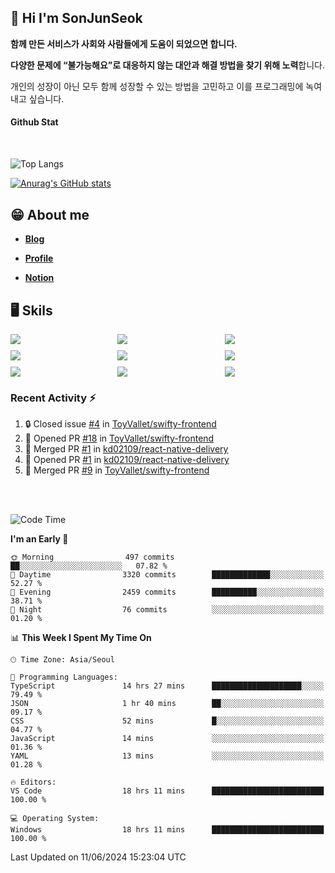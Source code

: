 ## 👋 Hi I'm SonJunSeok

**함께 만든 서비스가 사회와 사람들에게 도움이 되었으면 합니다.** 

**다양한 문제에 “불가능해요”로 대응하지 않는 대안과 해결 방법을 찾기 위해 노력**합니다. 

개인의 성장이 아닌 모두 함께 성장할 수 있는 방법을 고민하고 이를 프로그래밍에 녹여내고 싶습니다.

#### Github Stat
<div style="margin-top:50px;">

![Top Langs](https://github-readme-stats.vercel.app/api/top-langs/?username=kd02109&layout=compact&bg_color=dbf4ff&title_color=67adcc&text_color=67adcc&hide_border=true&show_icons=true&icon_color=67adcc&rank_icon=github&count_private=true&card_width=400px&card_height=300px)

[![Anurag's GitHub stats](https://github-readme-stats.vercel.app/api?username=kd02109&bg_color=dbf4ff&title_color=67adcc&text_color=67adcc&hide_border=true&show_icons=true&icon_color=67adcc&rank_icon=github&count_private=true&card_width=250px)](https://github.com/anuraghazra/github-readme-stats)


</div>



## 😁 About me
-  <a href="https://sonblog.vercel.app/" target="_blank"><strong>Blog</strong></a>

-  <a href="https://nostalgic-marquis-7af.notion.site/Frontend-Engineer-ec9b6e38c7824e7fb7f6fca4fc8564a5?pvs=74" target="_blank"><strong>Profile</strong></a>

-  <a href="https://nostalgic-marquis-7af.notion.site/Front-End-f0f3b7fcec3045c482c1cd33dfcf2abc?pvs=74" target="_blank"><strong>Notion</strong></a>

## 🖥️ Skils


<div style="display:grid; grid-template-rows:repeat(3, 1fr); grid-template-columns:repeat(3, 1fr); gap:10px">
  <img src="https://img.shields.io/badge/javascript-F7DF1E?style=flat-square&logo=javascript&logoColor=black"> 
  <img src="https://img.shields.io/badge/typescript-3178C6?style=flat-square&logo=typescript&logoColor=white"/>
  <img src="https://img.shields.io/badge/react-61DAFB?style=flat-square&logo=react&logoColor=black"/>
  <img src="https://img.shields.io/badge/redux-764ABC?style=flat-square&logo=redux&logoColor=white"/>
  <img src="https://img.shields.io/badge/styledcomponents-DB7093?style=flat-square&logo=styledcomponents&logoColor=white"/>
  <img src="https://img.shields.io/badge/tailwindcss-06B6D4?style=flat-square&logo=tailwindcss&logoColor=white"/>
  <img src="https://img.shields.io/badge/reactquery-FF4154?style=flat-square&logo=reactquery&logoColor=white"/>
  <img src="https://img.shields.io/badge/Next.js-B4B4DC?style=flat&logo=Next.js&logoColor=black"/>
  <img src="https://img.shields.io/badge/reactrouter-CA4245?style=flat-square&logo=reactrouter&logoColor=white"/>
</div>

### Recent Activity :zap:
<!--START_SECTION:activity-->
1. 🔒 Closed issue [#4](https://github.com/ToyVallet/swifty-frontend/issues/4) in [ToyVallet/swifty-frontend](https://github.com/ToyVallet/swifty-frontend)
2. 💪 Opened PR [#18](https://github.com/ToyVallet/swifty-frontend/pull/18) in [ToyVallet/swifty-frontend](https://github.com/ToyVallet/swifty-frontend)
3. 🎉 Merged PR [#1](https://github.com/kd02109/react-native-delivery/pull/1) in [kd02109/react-native-delivery](https://github.com/kd02109/react-native-delivery)
4. 💪 Opened PR [#1](https://github.com/kd02109/react-native-delivery/pull/1) in [kd02109/react-native-delivery](https://github.com/kd02109/react-native-delivery)
5. 🎉 Merged PR [#9](https://github.com/ToyVallet/swifty-frontend/pull/9) in [ToyVallet/swifty-frontend](https://github.com/ToyVallet/swifty-frontend)
<!--END_SECTION:activity-->

<br/>
<br/>

<!--START_SECTION:waka-->
![Code Time](http://img.shields.io/badge/Code%20Time-1%2C749%20hrs%2021%20mins-blue)

**I'm an Early 🐤** 

```text
🌞 Morning                497 commits         ██░░░░░░░░░░░░░░░░░░░░░░░   07.82 % 
🌆 Daytime                3320 commits        █████████████░░░░░░░░░░░░   52.27 % 
🌃 Evening                2459 commits        ██████████░░░░░░░░░░░░░░░   38.71 % 
🌙 Night                  76 commits          ░░░░░░░░░░░░░░░░░░░░░░░░░   01.20 % 
```


📊 **This Week I Spent My Time On** 

```text
🕑︎ Time Zone: Asia/Seoul

💬 Programming Languages: 
TypeScript               14 hrs 27 mins      ████████████████████░░░░░   79.49 % 
JSON                     1 hr 40 mins        ██░░░░░░░░░░░░░░░░░░░░░░░   09.17 % 
CSS                      52 mins             █░░░░░░░░░░░░░░░░░░░░░░░░   04.77 % 
JavaScript               14 mins             ░░░░░░░░░░░░░░░░░░░░░░░░░   01.36 % 
YAML                     13 mins             ░░░░░░░░░░░░░░░░░░░░░░░░░   01.28 % 

🔥 Editors: 
VS Code                  18 hrs 11 mins      █████████████████████████   100.00 % 

💻 Operating System: 
Windows                  18 hrs 11 mins      █████████████████████████   100.00 % 
```


 Last Updated on 11/06/2024 15:23:04 UTC
<!--END_SECTION:waka-->
